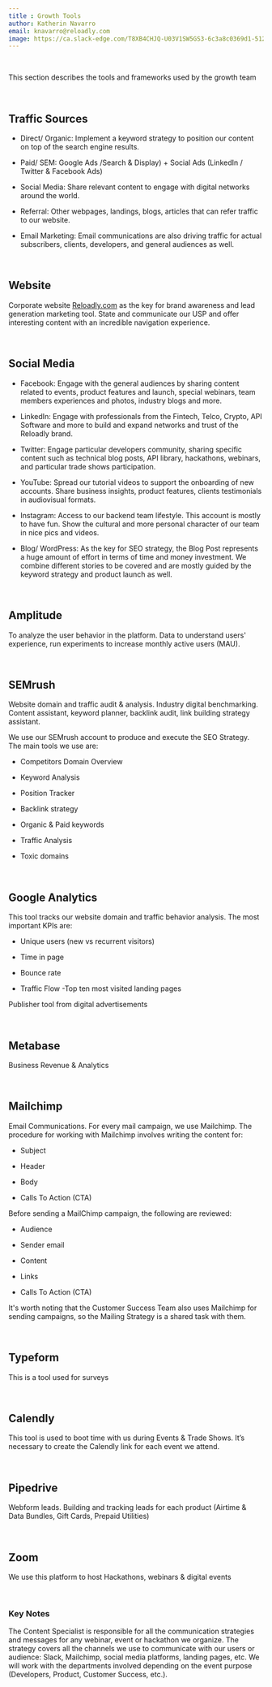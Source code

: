 ```yaml
---
title : Growth Tools  
author: Katherin Navarro
email: knavarro@reloadly.com
image: https://ca.slack-edge.com/T8XB4CHJQ-U03V1SW5GS3-6c3a8c0369d1-512
---
```



&nbsp;

This section describes the tools and frameworks used by the growth team

&nbsp;

Traffic Sources
---------------

*   Direct/ Organic: Implement a keyword strategy to position our content on top of the search engine results.
    
*   Paid/ SEM: Google Ads /Search & Display) + Social Ads (LinkedIn / Twitter & Facebook Ads)
    
*   Social Media: Share relevant content to engage with digital networks around the world.
    
*   Referral: Other webpages, landings, blogs, articles that can refer traffic to our website.
    
*   Email Marketing: Email communications are also driving traffic for actual subscribers, clients, developers, and general audiences as well.
    
&nbsp;

Website
-------

Corporate website [Reloadly.com](https://www.reloadly.com/) as the key for brand awareness and lead generation marketing tool. State and communicate our USP and offer interesting content with an incredible navigation experience.

&nbsp;

Social Media
------------

*   Facebook: Engage with the general audiences by sharing content related to events, product features and launch, special webinars, team members experiences and photos, industry blogs and more.
    
*   LinkedIn: Engage with professionals from the Fintech, Telco, Crypto, API Software and more to build and expand networks and trust of the Reloadly brand.
    
*   Twitter: Engage particular developers community, sharing specific content such as technical blog posts, API library, hackathons, webinars, and particular trade shows participation.
    
*   YouTube: Spread our tutorial videos to support the onboarding of new accounts. Share business insights, product features, clients testimonials in audiovisual formats.
    
*   Instagram: Access to our backend team lifestyle. This account is mostly to have fun. Show the cultural and more personal character of our team in nice pics and videos.
    
*   Blog/ WordPress: As the key for SEO strategy, the Blog Post represents a huge amount of effort in terms of time and money investment. We combine different stories to be covered and are mostly guided by the keyword strategy and product launch as well.
    
&nbsp;

Amplitude
---------

To analyze the user behavior in the platform. Data to understand users' experience, run experiments to increase monthly active users (MAU).

  
&nbsp;

SEMrush
-------

Website domain and traffic audit & analysis. Industry digital benchmarking. Content assistant, keyword planner, backlink audit, link building strategy assistant.

We use our SEMrush account to produce and execute the SEO Strategy. The main tools we use are:

*   Competitors Domain Overview
    
*   Keyword Analysis
    
*   Position Tracker
    
*   Backlink strategy
    
*   Organic & Paid keywords
    
*   Traffic Analysis
    
*   Toxic domains
    
&nbsp;

Google Analytics
----------------

This tool tracks our website domain and traffic behavior analysis. The most important KPIs are:

*   Unique users (new vs recurrent visitors)
    
*   Time in page
    
*   Bounce rate
    
*   Traffic Flow -Top ten most visited landing pages
    

Publisher tool from digital advertisements

&nbsp;

Metabase
--------

Business Revenue & Analytics

&nbsp;

Mailchimp
---------

Email Communications. For every mail campaign, we use Mailchimp. The procedure for working with Mailchimp involves writing the content for:

*   Subject
    
*   Header
    
*   Body
    
*   Calls To Action (CTA)
    

Before sending a MailChimp campaign, the following are reviewed:

*   Audience
    
*   Sender email
    
*   Content
    
*   Links
    
*   Calls To Action (CTA)
    

It's worth noting that the Customer Success Team also uses Mailchimp for sending campaigns, so the Mailing Strategy is a shared task with them.

&nbsp;

Typeform
--------

This is a tool used for surveys

&nbsp;

Calendly
--------

This tool is used to boot time with us during Events & Trade Shows. It’s necessary to create the Calendly link for each event we attend.

&nbsp;

Pipedrive
---------

Webform leads. Building and tracking leads for each product (Airtime & Data Bundles, Gift Cards, Prepaid Utilities)

&nbsp;

Zoom
----

We use this platform to host Hackathons, webinars & digital events

&nbsp;

### Key Notes

The Content Specialist is responsible for all the communication strategies and messages for any webinar, event or hackathon we organize. The strategy covers all the channels we use to communicate with our users or audience: Slack, Mailchimp, social media platforms, landing pages, etc. We will work with the departments involved depending on the event purpose (Developers, Product, Customer Success, etc.).